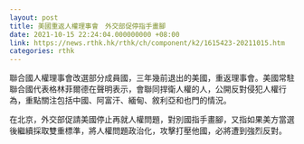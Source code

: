 ```yaml
---
layout: post
title: 美國重返人權理事會　外交部促停指手畫腳
date: 2021-10-15 22:24:04.000000000 +08:00
link: https://news.rthk.hk/rthk/ch/component/k2/1615423-20211015.htm
categories: rthk
---
```


聯合國人權理事會改選部分成員國，三年幾前退出的美國，重返理事會。美國常駐聯合國代表格林菲爾德在聲明表示，會聯同捍衛人權的人，公開反對侵犯人權行為，重點關注包括中國、阿富汗、緬甸、敘利亞和也門的情況。

在北京，外交部促請美國停止再就人權問題，對別國指手畫腳，又指如果美方當選後繼續採取雙重標準，將人權問題政治化，攻擊打壓他國，必將遭到強烈反對。
